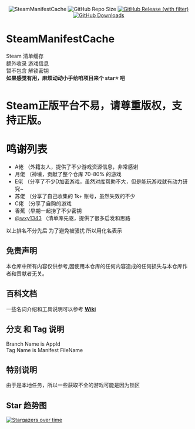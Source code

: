 <div align="center">

![SteamManifestCache](https://socialify.git.ci/pjy612/SteamManifestCache/image?description=1&font=Inter&forks=1&language=1&owner=1&pattern=Plus&stargazers=1&theme=Auto)
![GitHub Repo Size](https://img.shields.io/github/repo-size/pjy612/SteamManifestCache?style=for-the-badge)
[![GitHub Release (with filter)](https://img.shields.io/github/v/release/pjy612/SteamManifestCache?style=for-the-badge)](https://github.com/pjy612/SteamManifestCache/releases/latest)
[![GitHub Downloads](https://img.shields.io/github/downloads/pjy612/SteamManifestCache/total?style=for-the-badge&color=violet)](https://github.com/pjy612/SteamManifestCache/releases)

</div>

# SteamManifestCache
Steam 清单缓存  
额外收录 游戏信息  
暂不包含 解锁密钥  
**如果感觉有用，麻烦动动小手给咱项目来个 star⭐ 吧**

# Steam正版平台不易，请尊重版权，支持正版。 

# 鸣谢列表
+ A佬 （外籍友人，提供了不少游戏资源信息，非常感谢
+ 月佬 （神壕，贡献了整个仓库 70-80% 的游戏
+ E佬  （分享了不少D加密游戏，虽然对库帮助不大，但是能玩游戏就有动力研究~
+ 苏佬 （分享了自己收集的 1k+ 账号，虽然失效的不少
+ C佬  （分享了自购的游戏
+ 香蕉（早期一起捞了不少密钥
+ [@wxy1343](https://github.com/wxy1343) （清单库先驱，提供了很多启发和思路
  
以上排名不分先后 为了避免被骚扰 所以用化名表示

## 免责声明
本仓库中所有内容仅供参考,因使用本仓库的任何内容造成的任何损失与本仓库作者和贡献者无关。

## 百科文档
一些名词介绍和工具说明可以参考 **[Wiki](https://github.com/pjy612/SteamManifestCache/wiki)**  

## 分支 和 Tag 说明
Branch Name is AppId  
Tag Name is Manifest FileName  

## 特别说明
由于是本地任务，所以一些获取不全的游戏可能是因为锁区

## Star 趋势图
[![Stargazers over time](https://starchart.cc/pjy612/SteamManifestCache.svg)](https://starchart.cc/pjy612/SteamManifestCache)

